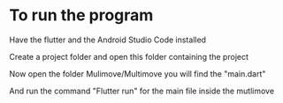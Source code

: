 # To run the program

Have the flutter and the Android Studio Code installed

Create a project folder and open this folder containing the project 

Now open the folder Mulimove/Multimove you will find the "main.dart"

And run the command "Flutter run" for the main file inside the mutlimove 
    
